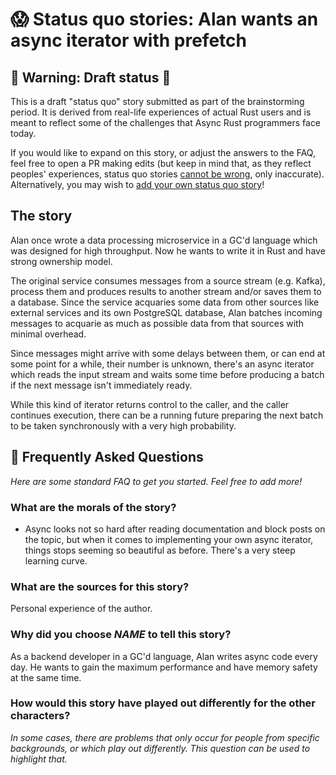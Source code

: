 # 😱 Status quo stories: Alan wants an async iterator with prefetch

## 🚧 Warning: Draft status 🚧

This is a draft "status quo" story submitted as part of the brainstorming period. It is derived from real-life experiences of actual Rust users and is meant to reflect some of the challenges that Async Rust programmers face today. 

If you would like to expand on this story, or adjust the answers to the FAQ, feel free to open a PR making edits (but keep in mind that, as they reflect peoples' experiences, status quo stories [cannot be wrong], only inaccurate). Alternatively, you may wish to [add your own status quo story][htvsq]!

## The story

Alan once wrote a data processing microservice in a GC'd language which was designed for high throughput. Now he wants to write it in Rust and have strong ownership model.

The original service consumes messages from a source stream (e.g. Kafka), process them and produces results to another stream and/or saves them to a database. Since the service acquaries some data from other sources like external services and its own PostgreSQL database, Alan batches incoming messages to acquarie as much as possible data from that sources with minimal overhead.

Since messages might arrive with some delays between them, or can end at some point for a while, their number is unknown, there's an async iterator which reads the input stream and waits some time before producing a batch if the next message isn't immediately ready.

While this kind of iterator returns control to the caller, and the caller continues execution, there can be a running future preparing the next batch to be taken synchronously with a very high probability.

## 🤔 Frequently Asked Questions

*Here are some standard FAQ to get you started. Feel free to add more!*

### **What are the morals of the story?**
* Async looks not so hard after reading documentation and block posts on the topic, but when it comes to implementing your own async iterator, things stops seeming so beautiful as before. There's a very steep learning curve.

### **What are the sources for this story?**
Personal experience of the author.

### **Why did you choose *NAME* to tell this story?**
As a backend developer in a GC'd language, Alan writes async code every day. He wants to gain the maximum performance and have memory safety at the same time.

### **How would this story have played out differently for the other characters?**
*In some cases, there are problems that only occur for people from specific backgrounds, or which play out differently. This question can be used to highlight that.*

[character]: ../characters.md
[status quo stories]: ./status_quo.md
[Alan]: ../characters/alan.md
[Grace]: ../characters/grace.md
[Niklaus]: ../characters/niklaus.md
[Barbara]: ../characters/barbara.md
[htvsq]: ../how_to_vision/status_quo.md
[cannot be wrong]: ../how_to_vision/comment.md#comment-to-understand-or-improve-not-to-negate-or-dissuade